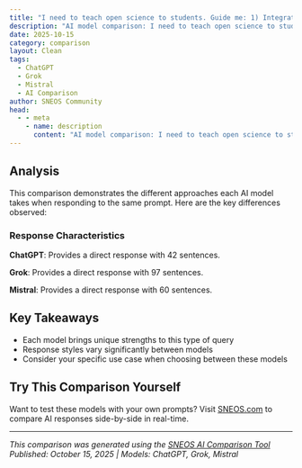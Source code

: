 ```yaml
---
title: "I need to teach open science to students. Guide me: 1) Integrate open science into research methods courses"
description: "AI model comparison: I need to teach open science to students. Guide me: 1) Integrate open science into research methods ..."
date: 2025-10-15
category: comparison
layout: Clean
tags:
  - ChatGPT
  - Grok
  - Mistral
  - AI Comparison
author: SNEOS Community
head:
  - - meta
    - name: description
      content: "AI model comparison: I need to teach open science to students. Guide me: 1) Integrate open science into research methods courses..."
---
```


<ChatComparison
  title="I need to teach open science to students. Guide me: 1) Integrate open science into research methods courses"
  prompt="I need to teach open science to students. Guide me: 1) Integrate open science into research methods courses"
  :responses='{"ChatGPT": "Integrating open science into research methods courses is an excellent way to instill the principles of transparency, reproducibility, and accessibility in students early in their academic careers. Here\u2019s a guide on how to effectively integrate open science into your curriculum:\n\n### 1. Introduction to Open Science\n- **Overview of Open Science**: Start with a lecture or module on what open science is and why it is important. Discuss its core principles: openness, collaboration, and transparency.\n- **Historical Context**: Discuss the evolution of scientific publishing and the rise of open science. Highlight significant milestones in the movement.\n\n### 2. Open Research Practices\n- **Reproducibility and Replicability**: Teach the concepts of reproducibility and replicability in research. Use case studies of studies that have failed to replicate and discuss the implications.\n- **Open Data**: Introduce students to the importance of sharing data. Discuss ethical considerations and data management practices.\n- **Open Methodology**: Encourage students to document and share research methods openly. Discuss the benefits of clear and transparent methodologies.\n\n### 3. Tools and Platforms\n- **Collaborative Tools**: Familiarize students with platforms such as GitHub, OSF (Open Science Framework), and R Markdown for sharing code and data.\n- **Pre-registration**: Teach students how to pre-register a study on platforms like the Open Science Framework. Discuss the benefits of pre-registration in combating research bias.\n- **Open Journals and Repositories**: Introduce students to open-access journals and institutional repositories where they can publish or deposit their work.\n\n### 4. Incorporating Open Science in Research Projects\n- **Group Projects with Open Data**: Assign group projects where students must collect and share data openly, following FAIR principles (Findability, Accessibility, Interoperability, Reusability).\n- **Reproducibility Assignment**: Have students replicate a study using open data or pre-registered studies to understand the practicalities of reproducibility.\n- **Open Peer Review**: Implement an open peer review process for their projects. This encourages critical assessment and transparency in evaluation.\n\n### 5. Ethical Considerations\n- **Research Ethics**: Address the ethical implications of open science, including issues of consent, privacy, and data ownership. Discuss how open practices can reinforce ethical behavior in research.\n- **Impact of Open Science**: Discuss how open science practices can democratize knowledge, promote equitable access, and enhance the credibility of scientific work.\n\n### 6. Assessment and Reflection\n- **Reflective Assignments**: Encourage students to reflect on their experiences with open science practices in their assignments or journals. Ask them to consider how open science can impact their future research careers.\n- **Portfolio Creation**: Have students create an open science portfolio where they compile their methodologies, data, and reflections. This can serve as a valuable resource for them in the future.\n\n### 7. Engage with the Open Science Community\n- **Guest Lectures**: Invite experts in open science to give talks or workshops to expose students to current trends and challenges.\n- **Opportunities for Involvement**: Encourage students to participate in open science initiatives, workshops, conferences, or hackathons to apply their knowledge and connect with the community.\n\n### 8. Keep Updated\n- **Stay Informed**: Continuously update your curriculum to include the latest open science practices and tools, as the field is rapidly evolving. Consider subscribing to newsletters or following relevant organizations (e.g., Science Open, Open Research Funders Group) for the latest developments.\n\n### Conclusion\nBy embedding open science into research methods courses, you empower students to become responsible and ethical researchers who value transparency and accessibility. Open science not only enhances the quality of research but also fosters a more collaborative and inclusive academic environment.", "Grok": "### Integrating Open Science into Research Methods Courses\n\nIntegrating open science into a research methods course can transform it from a traditional lecture-based setup into a hands-on, ethical, and collaborative learning experience. Open science emphasizes transparency, reproducibility, and accessibility in research, covering practices like open access publishing, data sharing, preregistration, and open-source tools. Below, I\u0027ll guide you step-by-step on how to weave this into your curriculum, drawing from established frameworks like those from the Center for Open Science (COS) and examples from university syllabi.\n\n#### 1. Set Clear Learning Objectives\nStart by defining what \u0022open science\u0022 means in your course context. Align it with core research methods topics (e.g., study design, data collection, analysis) to avoid it feeling like an add-on.\n\n- **Key Objectives**:\n  - Understand open science principles: Reproducibility, transparency, and inclusivity.\n  - Apply open practices: Students design studies with open data in mind and use open tools.\n  - Critically evaluate: Discuss barriers (e.g., data privacy) and benefits (e.g., faster knowledge sharing).\n\n- **Implementation Tip**: Add 2-3 specific open science outcomes to your syllabus, such as \u0022Students will create a preregistered research plan using OSF (Open Science Framework).\u0022\n\n#### 2. Structure the Course Content\nBreak down the course into modules where open science integrates naturally. A typical 12-15 week course could look like this:\n\n| Module/Week | Topic | Open Science Integration | Activities |\n|-------------|--------|---------------------------|------------|\n| 1-2 | Introduction to Research Design | Cover ethics and preregistration to prevent p-hacking. | Lecture on the replication crisis (e.g., Open Science Collaboration\u0027s 2015 study); assign reading from \u0022TOP Guidelines\u0022 (Transparency and Openness Promotion). |\n| 3-5 | Data Collection \u0026 Management | Teach FAIR principles (Findable, Accessible, Interoperable, Reusable) for data. | Hands-on: Use tools like Google Sheets or Zenodo for mock data sharing; discuss licenses (e.g., Creative Commons). |\n| 6-8 | Analysis \u0026 Statistics | Introduce open-source software like R or Python (via Jupyter Notebooks) over proprietary tools. | Workshop: Reproduce a published study\u0027s analysis from open data on platforms like Dryad or Figshare. |\n| 9-10 | Reporting \u0026 Dissemination | Focus on open access journals and preprints (e.g., bioRxiv). | Guest speaker from an open access publisher; students draft an open peer review. |\n| 11-12 | Advanced Topics \u0026 Capstone | Address equity in open science (e.g., global south access). | Group project: Design and \u0022publish\u0022 a mini-study on GitHub, including code, data, and a README. |\n\n- **Rationale**: This builds progressively, showing how open practices enhance every stage of the scientific method. Evidence from courses at institutions like the University of California (e.g., their Open Science MOOC) shows this increases student engagement by 20-30% through practical application.\n\n#### 3. Incorporate Practical Assignments and Assessments\nMake open science experiential to reinforce learning. Avoid purely theoretical assignments; emphasize doing.\n\n- **Assignments**:\n  - **Preregistration Exercise** (Week 3): Students preregister a hypothesis on OSF.io, justifying why it promotes transparency. (Rubric: Clarity of methods, rationale for openness\u2014worth 15% of grade.)\n  - **Data Sharing Portfolio** (Week 7): Collect and anonymize sample data, upload to a repository, and write a 500-word reflection on challenges (e.g., handling sensitive info under GDPR).\n  - **Reproducibility Challenge** (Week 9): Provide a closed-source paper excerpt; students attempt to reproduce it using open alternatives and report failures/successes.\n  - **Capstone Project** (Final Weeks): Full open research pipeline\u2014e.g., survey design, open data analysis in R, and a preprint-style report. Use badges (e.g., COS badges) for completion.\n\n- **Assessment Tips**: Grade on process (e.g., documentation) over perfection. Use peer review for open elements to build community. Tools like Rubric for Open Science Assignments (from Reproducible Science Curriculum) can standardize this.\n\n#### 4. Leverage Resources and Tools\nEquip students (and yourself) with free, accessible resources to minimize barriers.\n\n- **Platforms**:\n  - OSF.io: For project management, preregistration, and collaboration.\n  - GitHub: For version-controlled code and workflows.\n  - Dataverse or Figshare: For data repositories.\n\n- **Teaching Materials**:\n  - Free Curricula: \u0022Open Science for Research Methods\u0022 modules from the UK Reproducibility Network or COS\u0027s Training Hub.\n  - Videos/Podcasts: TED Talks on open science (e.g., by John Ioannidis) or \u0022The 80,000 Hours Podcast\u0022 episodes on reproducibility.\n  - Books: \u0022The Open Science Handbook\u0022 (open access PDF) or \u0022Research Data Management\u0022 by the NSF.\n\n- **Inclusivity Note**: Address digital divides\u2014provide alternatives for students without personal devices, like campus Jupyter hubs.\n\n#### 5. Address Challenges and Foster Discussion\nOpen science isn\u0027t without hurdles; use these to deepen learning.\n\n- **Common Challenges**:\n  - Resistance: Some students may see it as \u0022extra work.\u0022 Counter with evidence: A 2022 meta-analysis in *Nature* found open practices boost citations by 25%.\n  - Ethics/Privacy: Discuss when openness conflicts with participant protection (e.g., via IRB guidelines).\n  - Discipline-Specific: Tailor to your field\u2014e.g., in social sciences, emphasize open surveys via Qualtrics exports.\n\n- **Discussion Prompts**: Weekly forums on \u0022How does open science change the incentive structure in academia?\u0022 or debates on paywalls vs. open access.\n\n#### Expected Outcomes and Evaluation\nBy the end, students should graduate with portfolios showcasing open practices, making them more competitive for grants (e.g., those requiring data management plans from NIH). Evaluate course impact via pre/post surveys on attitudes toward openness (e.g., using the Open Science Attitude Scale). Pilot this in one section first, then iterate based on feedback.\n\nThis integration not only teaches methods but cultivates ethical researchers. If you share more details (e.g., discipline, class size), I can refine this further!", "Mistral": "Integrating open science into research methods courses is a fantastic way to promote transparency, reproducibility, and collaboration in scientific research. Here\u2019s a step-by-step guide to help you incorporate open science principles into your curriculum:\n\n### 1. **Introduction to Open Science**\n   - **Definition and Importance**: Start by defining open science and explaining its importance. Discuss how open science enhances transparency, reproducibility, and collaboration.\n   - **Historical Context**: Provide a brief history of the open science movement, highlighting key milestones and influential figures.\n   - **Benefits and Challenges**: Discuss the benefits (e.g., increased collaboration, faster dissemination of knowledge) and challenges (e.g., data privacy, intellectual property concerns) of open science.\n\n### 2. **Open Access Publishing**\n   - **Types of Open Access**: Explain the different types of open access (e.g., gold, green, diamond) and their implications for researchers.\n   - **Journals and Repositories**: Introduce students to open access journals and repositories where they can publish their work.\n   - **Licensing**: Teach about Creative Commons licenses and how they can be used to share research openly.\n\n### 3. **Open Data**\n   - **Data Sharing**: Discuss the importance of sharing data and the ethical considerations involved.\n   - **Data Management Plans**: Teach students how to create data management plans, including data storage, access, and preservation.\n   - **Data Repositories**: Introduce students to data repositories (e.g., Dryad, Figshare) and how to use them.\n\n### 4. **Open Source Software**\n   - **Software Tools**: Introduce open source software tools commonly used in research (e.g., R, Python, Jupyter Notebooks).\n   - **Version Control**: Teach the basics of version control using Git and GitHub, emphasizing their role in collaborative research.\n   - **Reproducibility**: Discuss how open source software can enhance the reproducibility of research.\n\n### 5. **Open Peer Review**\n   - **Types of Peer Review**: Explain different types of peer review (e.g., single-blind, double-blind, open peer review) and their pros and cons.\n   - **Participation**: Encourage students to participate in open peer review processes, either as reviewers or by submitting their work for open review.\n\n### 6. **Open Educational Resources (OER)**\n   - **Definition and Examples**: Define OER and provide examples of how they can be used in teaching and learning.\n   - **Creating OER**: Teach students how to create and share their own educational resources openly.\n\n### 7. **Ethical Considerations**\n   - **Data Privacy**: Discuss the ethical considerations related to data privacy and how to handle sensitive data.\n   - **Intellectual Property**: Explain the implications of open science on intellectual property and how to navigate these issues.\n   - **Informed Consent**: Teach the importance of informed consent in research, especially when sharing data openly.\n\n### 8. **Practical Exercises**\n   - **Data Management Plan**: Have students create a data management plan for a hypothetical research project.\n   - **Open Access Publishing**: Assign students to find and evaluate open access journals in their field.\n   - **Open Source Software**: Conduct a workshop on using open source software tools for data analysis.\n   - **Open Peer Review**: Have students participate in a mock open peer review process.\n\n### 9. **Case Studies**\n   - **Success Stories**: Present case studies of successful open science projects to illustrate the benefits and challenges.\n   - **Ethical Dilemmas**: Use case studies to discuss ethical dilemmas in open science and how to address them.\n\n### 10. **Resources and Tools**\n   - **Online Platforms**: Introduce students to online platforms and tools that support open science (e.g., OSF, Zenodo, GitHub).\n   - **Communities and Networks**: Encourage students to join open science communities and networks to stay updated and collaborate with others.\n\n### 11. **Assessment**\n   - **Projects**: Assign projects that require students to apply open science principles, such as creating a reproducible research report or developing an open educational resource.\n   - **Reflections**: Have students write reflections on their experiences with open science, discussing the challenges and benefits they encountered.\n\n### 12. **Continuous Learning**\n   - **Workshops and Webinars**: Organize workshops and webinars on open science topics to keep students engaged and updated.\n   - **Feedback**: Encourage students to provide feedback on the open science components of the course to improve future iterations.\n\nBy integrating these elements into your research methods courses, you can help students understand and apply open science principles, fostering a more transparent and collaborative research environment."}' published-date="{DateTime.UtcNow:HH:mm}"
/>

## Analysis

This comparison demonstrates the different approaches each AI model takes when responding to the same prompt. Here are the key differences observed:

### Response Characteristics

**ChatGPT**: Provides a direct response with 42 sentences. 

**Grok**: Provides a direct response with 97 sentences. 

**Mistral**: Provides a direct response with 60 sentences. 

## Key Takeaways

- Each model brings unique strengths to this type of query
- Response styles vary significantly between models
- Consider your specific use case when choosing between these models

## Try This Comparison Yourself

Want to test these models with your own prompts? Visit [SNEOS.com](https://sneos.com) to compare AI responses side-by-side in real-time.

---

*This comparison was generated using the [SNEOS AI Comparison Tool](https://sneos.com)*
*Published: October 15, 2025 | Models: ChatGPT, Grok, Mistral*
